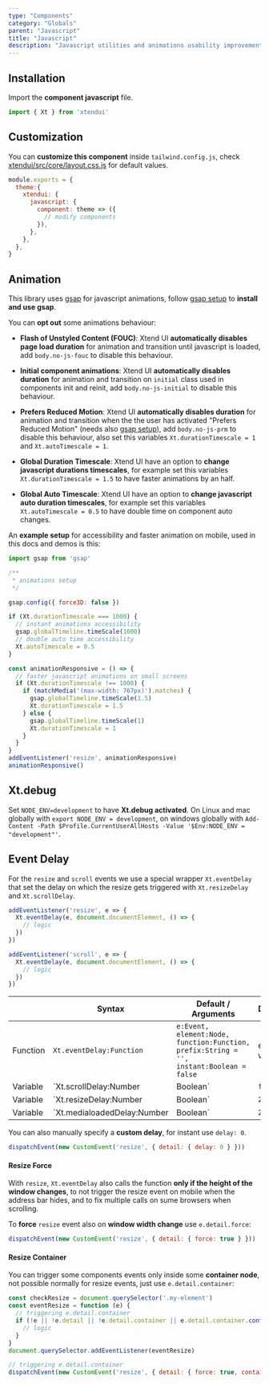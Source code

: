 ```yaml
---
type: "Components"
category: "Globals"
parent: "Javascript"
title: "Javascript"
description: "Javascript utilities and animations usability improvements."
---
```


## Installation

Import the **component javascript** file.

```jsx
import { Xt } from 'xtendui'
```

## Customization

You can **customize this component** inside `tailwind.config.js`, check [xtendui/src/core/layout.css.js](https://github.com/minimit/xtendui/blob/master/src/core/javascript.css.js) for default values.

```jsx
module.exports = {
  theme:{
    xtendui: {
      javascript: {
        component: theme => ({
          // modify components
        }),
      },
    },
  },
}
```

## Animation

This library uses [gsap](https://github.com/greensock/GSAP) for javascript animations, follow [gsap setup](/introduction/getting-started/setup#javascript-gsap) to **install and use gsap**.

You can **opt out** some animations behaviour:

* **Flash of Unstyled Content (FOUC)**: Xtend UI **automatically disables page load duration** for animation and transition until javascript is loaded, add `body.no-js-fouc` to disable this behaviour.

* **Initial component animations**: Xtend UI **automatically disables duration** for animation and transition on `initial` class used in components init and reinit, add `body.no-js-initial` to disable this behaviour.

* **Prefers Reduced Motion**: Xtend UI **automatically disables duration** for animation and transition when the the user has activated "Prefers Reduced Motion" (needs also [gsap setup](/introduction/getting-started/setup#javascript-animation)), add `body.no-js-prm` to disable this behaviour, also set this variables `Xt.durationTimescale = 1` and `Xt.autoTimescale = 1`.

* **Global Duration Timescale**: Xtend UI have an option to **change javascript durations timescales**, for example set this variables `Xt.durationTimescale = 1.5` to have faster animations by an half.

* **Global Auto Timescale**: Xtend UI have an option to **change javascript auto duration timescales**, for example set this variables `Xt.autoTimescale = 0.5` to have double time on component auto changes.

An **example setup** for accessibility and faster animation on mobile, used in this docs and demos is this:

```js
import gsap from 'gsap'

/**
 * animations setup
 */

gsap.config({ force3D: false })

if (Xt.durationTimescale === 1000) {
  // instant animations accessibility
  gsap.globalTimeline.timeScale(1000)
  // double auto time accessibility
  Xt.autoTimescale = 0.5
}

const animationResponsive = () => {
  // faster javascript animations on small screens
  if (Xt.durationTimescale !== 1000) {
    if (matchMedia('(max-width: 767px)').matches) {
      gsap.globalTimeline.timeScale(1.5)
      Xt.durationTimescale = 1.5
    } else {
      gsap.globalTimeline.timeScale(1)
      Xt.durationTimescale = 1
    }
  }
}
addEventListener('resize', animationResponsive)
animationResponsive()
```

## Xt.debug

Set `NODE_ENV=development` to have **Xt.debug activated**. On Linux and mac globally with `export NODE_ENV = development`, on windows globally with `Add-Content -Path $Profile.CurrentUserAllHosts -Value '$Env:NODE_ENV = "development"'`.

## Event Delay

For the `resize` and `scroll` events we use a special wrapper `Xt.eventDelay` that set the delay on which the resize gets triggered with `Xt.resizeDelay` and `Xt.scrollDelay`.

```js
addEventListener('resize', e => {
  Xt.eventDelay(e, document.documentElement, () => {
    // logic
  })
})

addEventListener('scroll', e => {
  Xt.eventDelay(e, document.documentElement, () => {
    // logic
  })
})
```

<div class="table-overflow">

|                         | Syntax                                    | Default / Arguments                       | Description                   |
| ----------------------- | ----------------------------------------- | ----------------------------- | ----------------------------- |
| Function                  | `Xt.eventDelay:Function`              | `e:Event, element:Node, function:Function, prefix:String = '', instant:Boolean = false`       | event delay wrapper                  |
| Variable                  | `Xt.scrollDelay:Number|Boolean`              | `false`        | Delay for the `scroll` event with `Xt.eventDelay`                 |
| Variable                  | `Xt.resizeDelay:Number|Boolean`              | `250`        | Delay for the `resize` event with `Xt.eventDelay`            |
| Variable                  | `Xt.medialoadedDelay:Number|Boolean`              | `250`        | Delay for the `mediaLoaded` event with `Xt.eventDelay`            |

</div>

You can also manually specify a **custom delay**, for instant use `delay: 0`.

```js
dispatchEvent(new CustomEvent('resize', { detail: { delay: 0 } }))
```

#### Resize Force

With `resize`, `Xt.eventDelay` also calls the function **only if the height of the window changes**, to not trigger the resize event on mobile when the address bar hides, and to fix multiple calls on sume browsers when scrolling.

To **force** `resize` event also on **window width change** use `e.detail.force`:

```js
dispatchEvent(new CustomEvent('resize', { detail: { force: true } }))
```

#### Resize Container

You can trigger some components events only inside some **container node**, not possible normally for resize events, just use `e.detail.container`:

```js
const checkResize = document.querySelector('.my-element')
const eventResize = function (e) {
  // triggering e.detail.container
  if (!e || !e.detail || !e.detail.container || e.detail.container.contains(checkResize)) {
    // logic
  }
}
document.querySelector.addEventListener(eventResize)

// triggering e.detail.container
dispatchEvent(new CustomEvent('resize', { detail: { force: true, container: document.querySelector('.my-container') } }))
```
